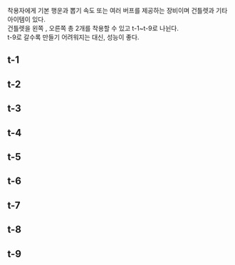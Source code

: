 착용자에게 기본 행운과 뽑기 속도 또는 여러 버프를 제공하는 장비이며 건틀렛과 기타 아이템이 있다.  
건틀렛을 왼쪽 , 오른쪽 총 2개를 착용할 수 있고 t-1~t-9로 나뉜다.    
t-9로 갈수록 만들기 어려워지는 대신, 성능이 좋다.

## t-1

## t-2

## t-3

## t-4

## t-5

## t-6

## t-7

## t-8

## t-9